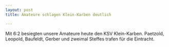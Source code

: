 ```yaml
---
layout: post
title: Amateure schlagen Klein-Karben deutlich

---
```


Mit 6:2 besiegten unsere Amateure heute den KSV Klein-Karben. Paetzold, Leopold, Baufeldt, Gerber und zweimal Steffes trafen für die Eintracht.


